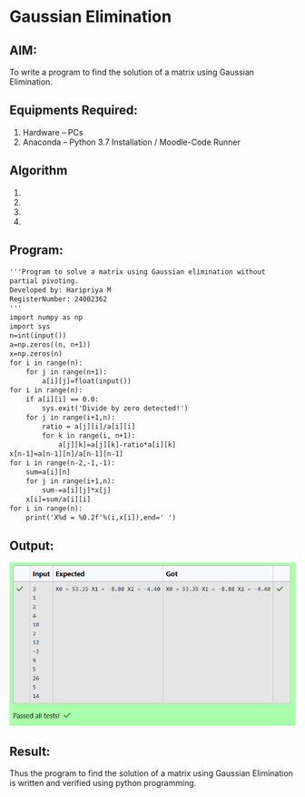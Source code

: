 # Gaussian Elimination

## AIM:
To write a program to find the solution of a matrix using Gaussian Elimination.

## Equipments Required:
1. Hardware – PCs
2. Anaconda – Python 3.7 Installation / Moodle-Code Runner

## Algorithm
1. 
2. 
3. 
4. 

## Program:

    '''Program to solve a matrix using Gaussian elimination without partial pivoting.
    Developed by: Haripriya M
    RegisterNumber: 24002362
    '''
    import numpy as np
    import sys
    n=int(input())
    a=np.zeros((n, n+1))
    x=np.zeros(n)
    for i in range(n):
        for j in range(n+1):
            a[i][j]=float(input())
    for i in range(n):
        if a[i][i] == 0.0:
            sys.exit('Divide by zero detected!')
        for j in range(i+1,n):
            ratio = a[j][i]/a[i][i]
            for k in range(i, n+1):
                a[j][k]=a[j][k]-ratio*a[i][k]
    x[n-1]=a[n-1][n]/a[n-1][n-1]
    for i in range(n-2,-1,-1):
        sum=a[i][n]
        for j in range(i+1,n):
            sum-=a[i][j]*x[j]
        x[i]=sum/a[i][i]
    for i in range(n):
        print('X%d = %0.2f'%(i,x[i]),end=' ')

## Output:
![alt text](<Screenshot 2024-12-06 231132.png>)

## Result:
Thus the program to find the solution of a matrix using Gaussian Elimination is written and verified using python programming.

